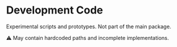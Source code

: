 # Development Code

Experimental scripts and prototypes. Not part of the main package.

⚠️ May contain hardcoded paths and incomplete implementations.

